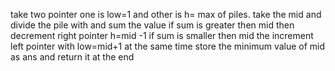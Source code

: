 take two pointer one is low=1 and other is h= max of piles.
take the mid and divide the pile with and sum the value
if sum is greater then mid then decrement right pointer  h=mid -1
if sum is smaller then mid the increment left pointer with low=mid+1
at the same time store the minimum value of mid as ans and return it at the end​
